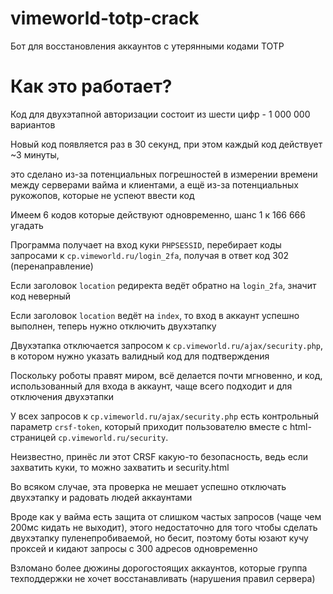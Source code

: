 # vimeworld-totp-crack

Бот для восстановления аккаунтов с утерянными кодами TOTP

# Как это работает?
Код для двухэтапной авторизации состоит из шести цифр - 1 000 000 вариантов

Новый код появляется раз в 30 секунд, при этом каждый код действует ~3 минуты,

это сделано из-за потенциальных погрешностей в измерении времени между серверами вайма и клиентами, а ещё из-за потенциальных рукожопов, которые не успеют ввести код

Имеем 6 кодов которые действуют одновременно, шанс 1 к 166 666 угадать

Программа получает на вход куки `PHPSESSID`, перебирает коды запросами к `cp.vimeworld.ru/login_2fa`, получая в ответ код 302 (перенаправление)

Если заголовок `location` редиректа ведёт обратно на `login_2fa`, значит код неверный

Если заголовок `location` ведёт на `index`, то вход в аккаунт успешно выполнен, теперь нужно отключить двухэтапку

Двухэтапка отключается запросом к `cp.vimeworld.ru/ajax/security.php`, в котором нужно указать валидный код для подтверждения

Поскольку роботы правят миром, всё делается почти мгновенно, и код, использованный для входа в аккаунт, чаще всего подходит и для отключения двухэтапки

У всех запросов к `cp.vimeworld.ru/ajax/security.php` есть контрольный параметр `crsf-token`, который приходит пользователю вместе с html-страницей `cp.vimeworld.ru/security`.

Неизвестно, принёс ли этот CRSF какую-то безопасность, ведь если захватить куки, то можно захватить и security.html

Во всяком случае, эта проверка не мешает успешно отключать двухэтапку и радовать людей аккаунтами

Вроде как у вайма есть защита от слишком частых запросов (чаще чем 200мс кидать не выходит), этого недостаточно для того чтобы сделать двухэтапку пуленепробиваемой, но бесит, поэтому боты юзают кучу проксей и кидают запросы с 300 адресов одновременно

Взломано более дюжины дорогостоящих аккаунтов, которые группа техподдержки не хочет восстанавливать (нарушения правил сервера)

